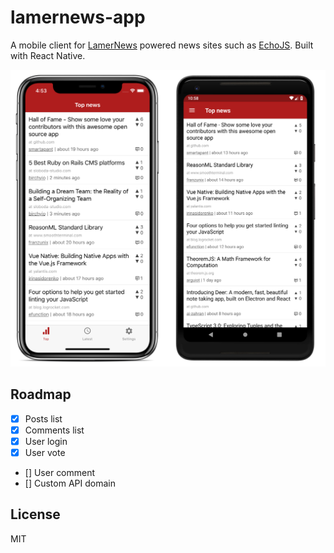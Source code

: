# lamernews-app

A mobile client for [LamerNews](https://github.com/antirez/lamernews) powered news sites such as [EchoJS](https://echojs.com/). Built with React Native.

<img src="assets/phones.png" />

## Roadmap

- [x] Posts list
- [x] Comments list
- [x] User login
- [x] User vote
- [] User comment
- [] Custom API domain

## License

MIT
